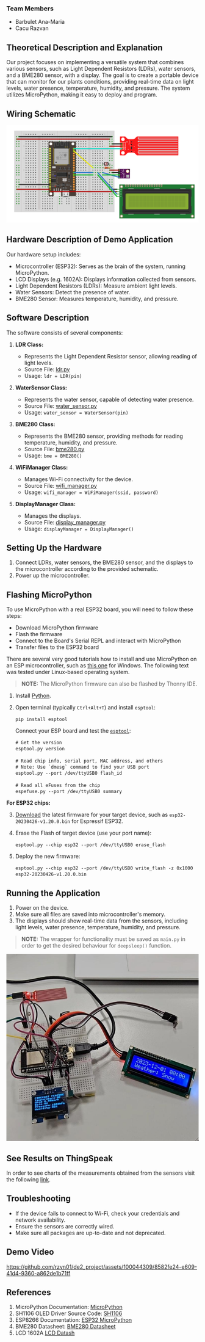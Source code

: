 ### Team Members

- Barbulet Ana-Maria
- Cacu Razvan


## Theoretical Description and Explanation

Our project focuses on implementing a versatile system that combines various sensors, such as Light Dependent
Resistors (LDRs), water sensors, and a BME280 sensor, with a display. The goal is to create a portable device that
can monitor for our plants conditions, providing real-time data on light levels, water presence, temperature, humidity,
and pressure. The system utilizes MicroPython, making it easy to deploy and program.

## Wiring Schematic

![schematic](photos/schematic_diagram.png)

## Hardware Description of Demo Application

Our hardware setup includes:

- Microcontroller (ESP32): Serves as the brain of the system, running MicroPython.
- LCD Displays (e.g. 1602A): Displays information collected from sensors.
- Light Dependent Resistors (LDRs): Measure ambient light levels.
- Water Sensors: Detect the presence of water.
- BME280 Sensor: Measures temperature, humidity, and pressure.

## Software Description

The software consists of several components:

1. **LDR Class:**
    - Represents the Light Dependent Resistor sensor, allowing reading of light levels.
    - Source File: [ldr.py](https://github.com/rzvn01/digitalTwin/tree/main/esp32_source_files/ldr.py)
    - Usage: `ldr = LDR(pin)`

2. **WaterSensor Class:**
    - Represents the water sensor, capable of detecting water presence.
    - Source File: [water_sensor.py](https://github.com/rzvn01/digitalTwin/tree/main/esp32_source_files/water_sensor.py)
    - Usage: `water_sensor = WaterSensor(pin)`

3. **BME280 Class:**
    - Represents the BME280 sensor, providing methods for reading temperature, humidity, and pressure.
    - Source File: [bme280.py](https://github.com/rzvn01/digitalTwin/tree/main/esp32_source_files/bme280.py)
    - Usage: `bme = BME280()`

4. **WiFiManager Class:**
    - Manages Wi-Fi connectivity for the device.
    - Source File: [wifi_manager.py](https://github.com/rzvn01/digitalTwin/tree/main/esp32_source_files/wifi_manager.py)
    - Usage: `wifi_manager = WiFiManager(ssid, password)`

5. **DisplayManager Class:**
    - Manages the displays.
    - Source File: [display_manager.py](https://github.com/rzvn01/digitalTwin/tree/main/esp32_source_files/display_manager.py)
    - Usage: `displayManager = DisplayManager()`
   

## Setting Up the Hardware

1. Connect LDRs, water sensors, the BME280 sensor, and the displays to the microcontroller according to the provided
   schematic.
2. Power up the microcontroller.

## Flashing MicroPython

To use MicroPython with a real ESP32 board, you will need to follow these steps:

* Download MicroPython firmware
* Flash the firmware
* Connect to the Board's Serial REPL and interact with MicroPython
* Transfer files to the ESP32 board

There are several very good tutorials how to install and use MicroPython on an ESP microcontroller, such
as [this one](https://pythonforundergradengineers.com/how-to-install-micropython-on-an-esp32.html) for Windows. The
following text was tested under Linux-based operating system.

> **NOTE:** The MicroPython firmware can also be flashed by Thonny IDE.

1. Install [Python](https://www.python.org/downloads/).

2. Open terminal (typically `Ctrl+Alt+T`) and install `esptool`:

    ```shell
    pip install esptool
    ```

   Connect your ESP board and test
   the [`esptool`](https://docs.espressif.com/projects/esptool/en/latest/esp32/esptool/basic-commands.html#):

    ```shell
    # Get the version
    esptool.py version

    # Read chip info, serial port, MAC address, and others
    # Note: Use `dmesg` command to find your USB port
    esptool.py --port /dev/ttyUSB0 flash_id

    # Read all eFuses from the chip
    espefuse.py --port /dev/ttyUSB0 summary
    ```

**For ESP32 chips:**

3. [Download](http://micropython.org/download/) the latest firmware for your target device, such
   as `esp32-20230426-v1.20.0.bin` for Espressif ESP32.

4. Erase the Flash of target device (use your port name):

    ```shell
    esptool.py --chip esp32 --port /dev/ttyUSB0 erase_flash
    ```

5. Deploy the new firmware:

    ```shell
    esptool.py --chip esp32 --port /dev/ttyUSB0 write_flash -z 0x1000 esp32-20230426-v1.20.0.bin
    ```


## Running the Application

1. Power on the device.
2. Make sure all files are saved into microcontroller's memory.
3. The displays should show real-time data from the sensors, including light levels, water presence, temperature,
   humidity, and pressure.

> **NOTE:** The wrapper for functionality must be saved as `main.py` in order to get the desired behaviour
> for  `deepsleep()` function.

![circuit](photos/circuit.png)

## See Results on ThingSpeak
In order to see charts of the measurements obtained from the sensors visit the following [link](https://thingspeak.com/channels/2364561).

## Troubleshooting

- If the device fails to connect to Wi-Fi, check your credentials and network availability.
- Ensure the sensors are correctly wired.
- Make sure all packages are up-to-date and not deprecated.

## Demo Video

https://github.com/rzvn01/de2_project/assets/100044309/8582fe24-e609-41d4-9360-a862de1b71ff

## References

1. MicroPython Documentation: [MicroPython](https://micropython.org/)
2. SH1106 OLED Driver Source Code: [SH1106](https://github.com/robert-hh/SH1106)
3. ESP8266 Documentation: [ESP32 MicroPython](https://docs.micropython.org/en/latest/esp32/quickref.html)
4. BME280
   Datasheet: [BME280 Datasheet](https://www.bosch-sensortec.com/media/boschsensortec/downloads/datasheets/bst-bme280-ds002.pdf)
5. LCD 1602A [LCD Datash](https://hades.mech.northwestern.edu/images/f/f7/LCD16x2_HJ1602A.pdf)